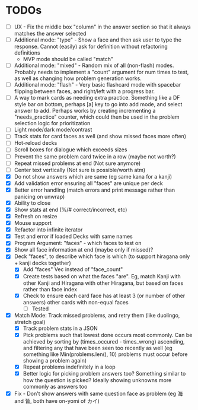 # TODOs
- [ ] UX - Fix the middle box "column" in the answer section so that it always matches the answer selected
- [ ] Additional mode: "type" - Show a face and then ask user to type the response. Cannot (easily) ask for definition without refactoring definitions
    - MVP mode should be called "match"
- [ ] Additional mode: "mixed" - Random mix of all (non-flash) modes. Probably needs to implement a "count" argument for num times to test, as well as changing how problem generation works.
- [ ] Additional mode: "flash" - Very basic flashcard mode with spacebar flipping between faces, and right/left with a progress bar.
- [ ] A way to mark cards as needing extra practice. Something like a DF style bar on bottom, perhaps [a] key to go into add mode, and select answer to add. Perhaps works by creating incrementing a "needs_practice" counter, which could then be used in the problem selection logic for prioritization
- [ ] Light mode/dark mode/contrast
- [ ] Track stats for card faces as well (and show missed faces more often)
- [ ] Hot-reload decks
- [ ] Scroll boxes for dialogue which exceeds sizes
- [ ] Prevent the same problem card twice in a row (maybe not worth?)
- [ ] Repeat missed problems at end (Not sure anymore)
- [ ] Center text vertically (Not sure is possible/worth atm)
- [x] Do not show answers which are same (eg same kana for a kanji)
- [x] Add validation error ensuring all "faces" are unique per deck
- [x] Better error handling (match errors and print message rather than panicing on unwrap)
- [x] Ability to close
- [x] Show stats at end (%/# correct/incorrect, etc)
- [x] Refresh on resize
- [x] Mouse support
- [x] Refactor into infinite iterator
- [x] Test and error if loaded Decks with same names
- [x] Program Argument: "faces" - which faces to test on
- [x] Show all face information at end (maybe only if missed)?
- [x] Deck "faces", to describe which face is which (to support hiragana only + kanji decks together)
    - [x] Add "faces" Vec instead of "face_count"
    - [x] Create tests based on what the faces "are". Eg, match Kanji with other Kanji and Hiragana with other Hiragana, but based on faces rather than face index
    - [x] Check to ensure each card face has at least 3 (or number of other answers) other cards with non-equal faces
        - [ ] Tested
- [x] Match Mode: Track missed problems, and retry them (like duolingo, stretch goal)
    - [x] Track problem stats in a JSON
    - [x] Pick problems such that lowest done occurs most commonly. Can be achieved by sorting by (times_occured - times_wrong) ascending, and filtering any that have been seen too recently as well (eg something like Min(problems.len(), 10) problems must occur before showing a problem again)
    - [x] Repeat problems indefinitely in a loop
    - [x] Better logic for picking problem answers too? Something similar to how the question is picked? Ideally showing unknowns more commonly as answers too
- [x] Fix - Don't show answers with same question face as problem (eg 海 and 皆, both have on-yomi of カイ)
